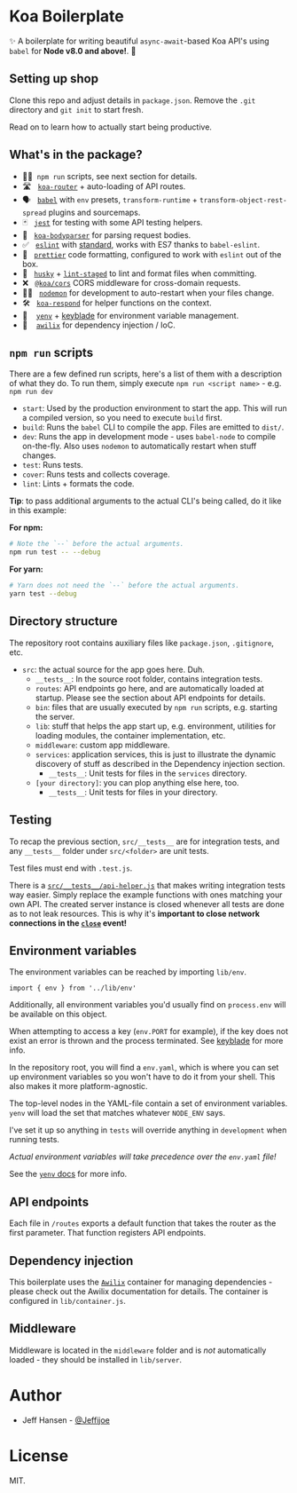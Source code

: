 # Koa Boilerplate

✨ A boilerplate for writing beautiful `async-await`-based Koa API's using `babel` for **Node v8.0 and above!**. 🚀

## Setting up shop

Clone this repo and adjust details in `package.json`. Remove the `.git` directory and `git init` to start fresh.

Read on to learn how to actually start being productive.

## What's in the package?

* 🏃‍♀️&nbsp;&nbsp;`npm run` scripts, see next section for details.
* 🛣 &nbsp;&nbsp;[`koa-router`][koa-router] + auto-loading of API routes.
* 🗣&nbsp;&nbsp;&nbsp;[`babel`][babel] with `env` presets, `transform-runtime` + `transform-object-rest-spread` plugins and sourcemaps.
* 🃏&nbsp;&nbsp;&nbsp;[`jest`][jest] for testing with some API testing helpers.
* 💪&nbsp;&nbsp;&nbsp;[`koa-bodyparser`][koa-bodyparser] for parsing request bodies.
* ✅ &nbsp;&nbsp;[`eslint`][eslint] with [standard][standard], works with ES7 thanks to `babel-eslint`.
* 👀 &nbsp;&nbsp;[`prettier`][prettier] code formatting, configured to work with `eslint` out of the box.
* 🐶 &nbsp;&nbsp;[`husky`][husky] + [`lint-staged`][lint-staged] to lint and format files when committing.
* ❌ &nbsp;&nbsp;[`@koa/cors`][cors] CORS middleware for cross-domain requests.
* 🕵️‍♀️&nbsp;&nbsp;&nbsp;[`nodemon`][nodemon] for development to auto-restart when your files change.
* 🛠 &nbsp;&nbsp;[`koa-respond`][respond] for helper functions on the context.
* 📄 &nbsp;&nbsp;&nbsp;[`yenv`][yenv] + [keyblade][keyblade] for environment variable management.
* 💉 &nbsp;&nbsp;&nbsp;[`awilix`][awilix] for dependency injection / IoC.

## `npm run` scripts

There are a few defined run scripts, here's a list of them with a description of what they do. To run them, simply execute `npm run <script name>` - e.g. `npm run dev`

* `start`: Used by the production environment to start the app. This will run a compiled version, so you need to execute `build` first.
* `build`: Runs the `babel` CLI to compile the app. Files are emitted to `dist/`.
* `dev`: Runs the app in development mode - uses `babel-node` to compile on-the-fly. Also uses `nodemon` to automatically restart when stuff changes.
* `test`: Runs tests.
* `cover`: Runs tests and collects coverage.
* `lint`: Lints + formats the code.

**Tip**: to pass additional arguments to the actual CLI's being called, do it like in this example:

**For npm:**

```bash
# Note the `--` before the actual arguments.
npm run test -- --debug
```

**For yarn:**

```bash
# Yarn does not need the `--` before the actual arguments.
yarn test --debug
```

## Directory structure

The repository root contains auxiliary files like `package.json`, `.gitignore`, etc.

* `src`: the actual source for the app goes here. Duh.
  * `__tests__`: In the source root folder, contains integration tests.
  * `routes`: API endpoints go here, and are automatically loaded at startup. Please see the section about API endpoints for details.
  * `bin`: files that are usually executed by `npm run` scripts, e.g. starting the server.
  * `lib`: stuff that helps the app start up, e.g. environment, utilities for loading modules, the container implementation, etc.
  * `middleware`: custom app middleware.
  * `services`: application services, this is just to illustrate the dynamic discovery of stuff as described in the Dependency injection section.
    * `__tests__`: Unit tests for files in the `services` directory.
  * `[your directory]`: you can plop anything else here, too.
    * `__tests__`: Unit tests for files in your directory.

## Testing

To recap the previous section, `src/__tests__` are for integration tests, and any `__tests__` folder under `src/<folder>` are unit tests.

Test files must end with `.test.js`.

There is a [`src/__tests__/api-helper.js`][api-helper] that makes writing integration tests way easier. Simply replace the example functions with ones matching your own API. The created server instance is closed whenever all tests are done as to not leak resources. This is why it's **important to close network connections in the [`close`][close-event] event!**

## Environment variables

The environment variables can be reached by importing `lib/env`.

```
import { env } from '../lib/env'
```

Additionally, all environment variables you'd usually find on `process.env` will be available on this object.

When attempting to access a key (`env.PORT` for example), if the key does not exist an error is thrown and the process terminated. See [keyblade][keyblade] for more info.

In the repository root, you will find a `env.yaml`, which is where you can set up environment variables so you won't have to do it from your shell. This also makes it more platform-agnostic.

The top-level nodes in the YAML-file contain a set of environment variables.
`yenv` will load the set that matches whatever `NODE_ENV` says.

I've set it up so anything in `tests` will override anything in `development` when running tests.

*Actual environment variables will take precedence over the `env.yaml` file!*

See the [`yenv` docs](https://github.com/jeffijoe/yenv) for more info.

## API endpoints

Each file in `/routes` exports a default function that takes the router as the first parameter. That function registers API endpoints.

## Dependency injection

This boilerplate uses the [`Awilix`](https://github.com/jeffijoe/awilix) container for managing dependencies - please check out the Awilix documentation
for details. The container is configured in `lib/container.js`.

## Middleware

Middleware is located in the `middleware` folder and is *not* automatically loaded - they should be installed in `lib/server`.

# Author

* Jeff Hansen - [@Jeffijoe](https://twitter.com/Jeffijoe)

# License

MIT.

[api-helper]: /src/__tests__/api-helper.js
[close-event]: /src/lib/server.js#L58
[standard]: http://standardjs.com/
[koa-router]: https://github.com/alexmingoia/koa-router
[babel]: https://github.com/babel/babel
[jest]: https://github.com/facebook/jest
[koa-bodyparser]: https://github.com/koajs/bodyparser
[eslint]: https://github.com/eslint/eslint
[prettier]: https://github.com/prettier/prettier
[husky]: https://github.com/typicode/husky
[lint-staged]: https://github.com/okonet/lint-staged
[cors]: https://github.com/koajs/cors
[nodemon]: https://github.com/remy/nodemon
[respond]: https://github.com/jeffijoe/koa-respond
[yenv]: https://github.com/jeffijoe/yenv
[keyblade]: https://github.com/jeffijoe/keyblade
[awilix]: https://github.com/jeffijoe/awilix
[keyblade]: https://github.com/jeffijoe/keyblade
[smid]: https://github.com/jeffijoe/smid
[fejl]: https://github.com/jeffijoe/fejl
